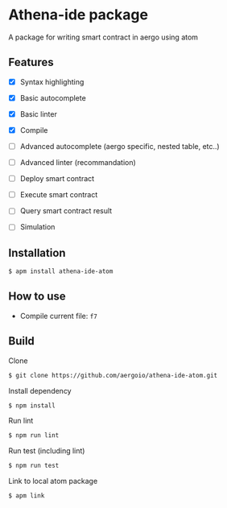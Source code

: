# Athena-ide package

A package for writing smart contract in aergo using atom

## Features

- [X] Syntax highlighting
- [X] Basic autocomplete
- [X] Basic linter
- [X] Compile

- [ ] Advanced autocomplete (aergo specific, nested table, etc..)
- [ ] Advanced linter (recommandation)
- [ ] Deploy smart contract
- [ ] Execute smart contract
- [ ] Query smart contract result
- [ ] Simulation

## Installation

```sh
$ apm install athena-ide-atom
```

## How to use

* Compile current file: `f7`

## Build

Clone

```sh
$ git clone https://github.com/aergoio/athena-ide-atom.git
```

Install dependency

```sh
$ npm install
```

Run lint

```sh
$ npm run lint
```

Run test (including lint)

```sh
$ npm run test
```

Link to local atom package

```sh
$ apm link
```